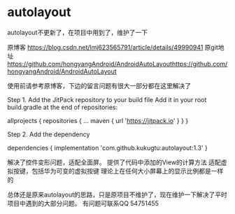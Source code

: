 # autolayout
autolayout不更新了，在项目中用到了，维护了一下

原博客   https://blog.csdn.net/lmj623565791/article/details/49990941
原git地址  https://github.com/hongyangAndroid/AndroidAutoLayouthttps://github.com/hongyangAndroid/AndroidAutoLayout

使用前请参考原博客，下边的留言问题有很大一部分都在这里解决了

Step 1. Add the JitPack repository to your build file 
Add it in your root build.gradle at the end of repositories:

allprojects {
  repositories {
   ...
   maven { url 'https://jitpack.io' }
  }
 }

Step 2. Add the dependency

 dependencies {
         implementation 'com.github.kukugtu:autolayout:1.3'
 }


解决了控件变形问题，适配全面屏。
提供了代码中添加的View的计算方法
适配虚拟按键，包括华为可变的虚拟按键
理论上在任何大小屏幕上的显示比例都是一样的


总体还是原来autolayout的思路，只是原项目不维护了，现在维护一下解决了平时项目中遇到的大部分问题。
有问题可联系QQ 54751455

